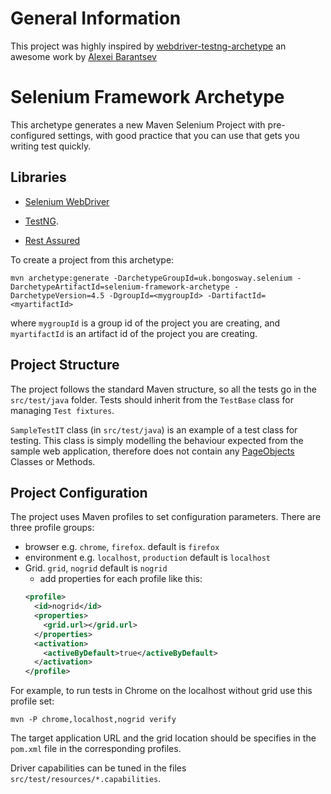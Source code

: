 General Information
====================
This project was highly inspired by [webdriver-testng-archetype](https://github.com/barancev/webdriver-testng-archetype) 
an awesome work by [Alexei Barantsev](https://github.com/barancev)

Selenium Framework Archetype
============================

This archetype generates a new Maven Selenium Project with pre-configured settings, with good practice that you can
use that gets you writing test quickly.
 
Libraries
-----------------------------------
 - [Selenium WebDriver](https://github.com/SeleniumHQ/selenium)
 
 - [TestNG](http://testng.org/doc/index.html).
 
 - [Rest Assured](http://rest-assured.io/)

To create a project from this archetype:

```
mvn archetype:generate -DarchetypeGroupId=uk.bongosway.selenium -DarchetypeArtifactId=selenium-framework-archetype -DarchetypeVersion=4.5 -DgroupId=<mygroupId> -DartifactId=<myartifactId>
```

where `mygroupId` is a group id of the project you are creating, and `myartifactId` is an artifact id of the project you are creating.

Project Structure
-----------------------------------

The project follows the standard Maven structure, so all the tests go in the `src/test/java` folder. Tests should
 inherit from the `TestBase` class for managing `Test fixtures`. 


`SampleTestIT` class (in `src/test/java`) is an example of a test class for testing. This
 class is simply modelling the behaviour expected from the sample web application, therefore does not contain any
  [PageObjects](https://github.com/SeleniumHQ/selenium/wiki/PageObjects) Classes or Methods.

Project Configuration
-----------------------------------

The project uses Maven profiles to set configuration parameters. There are three profile groups: 
 - browser e.g. `chrome`, `firefox`. default is `firefox`
 - environment e.g. `localhost`, `production` default is `localhost`
 - Grid. `grid`, `nogrid` default is `nogrid`
    - add properties for each profile like this:
    ```xml
   <profile>
      <id>nogrid</id>
      <properties>
        <grid.url></grid.url>
      </properties>
      <activation>
        <activeByDefault>true</activeByDefault>
      </activation>
   </profile> 
   ```

For example, to run tests in Chrome on the localhost without grid use this profile set:

```
mvn -P chrome,localhost,nogrid verify
```

The target application URL and the grid location should be specifies in the `pom.xml` file in the corresponding profiles.

Driver capabilities can be tuned in the files `src/test/resources/*.capabilities`.

